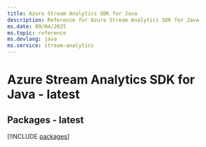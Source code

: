 ```yaml
---
title: Azure Stream Analytics SDK for Java
description: Reference for Azure Stream Analytics SDK for Java
ms.date: 09/04/2025
ms.topic: reference
ms.devlang: java
ms.service: stream-analytics
---
```

# Azure Stream Analytics SDK for Java - latest
## Packages - latest
[!INCLUDE [packages](stream-analytics-index.md)]